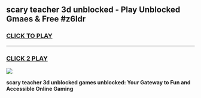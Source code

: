 
## scary teacher 3d unblocked - Play Unblocked Gmaes & Free #z6ldr
<h3>
<a href="https://news.freeplayer.one?title=scary_teacher_3d_unblocked&ref=24F">CLICK TO PLAY</a></h3>
<hr>

<h3>
<a href="https://news.freeplayer.one?title=scary_teacher_3d_unblocked&ref=24F">CLICK 2 PLAY</a>
  
</h3>

<a href="https://news.freeplayer.one?title=scary_teacher_3d_unblocked&ref=24F/"><img src="https://clearcache.store/games.png"></a>


**scary teacher 3d unblocked games unblocked: Your Gateway to Fun and Accessible Online Gaming**

